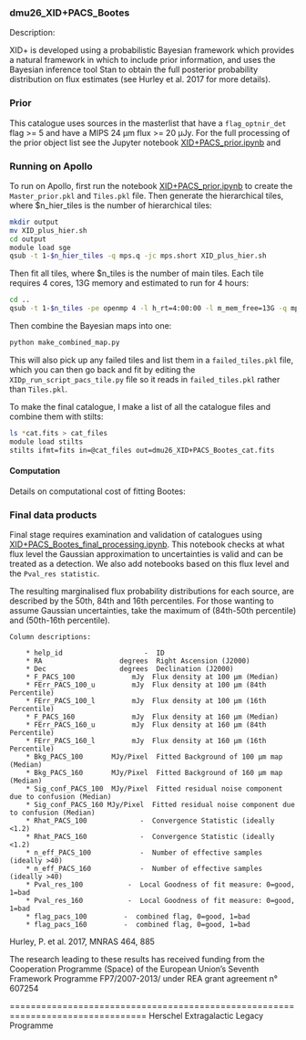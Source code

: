 ### dmu26_XID+PACS_Bootes
Description:

  XID+ is developed using a probabilistic Bayesian framework which provides
  a natural framework in which to include prior information, and uses the
  Bayesian inference tool Stan to obtain the full posterior probability
  distribution on flux estimates (see Hurley et al. 2017 for more details).

 
 
### Prior
  This catalogue uses sources in the masterlist that have a `flag_optnir_det` flag >= 5 and have a
   MIPS 24 $\mathrm{\mu m}$ flux >= 20 $\mathrm{\mu Jy}$. For the full processing of the
   prior object list see the Jupyter notebook [XID+PACS_prior.ipynb](./XID+PACS_prior.ipynb) and 
   

### Running on Apollo
To run on Apollo, first run the notebook [XID+PACS_prior.ipynb](./XID+PACS_prior.ipynb) to create the `Master_prior.pkl` and `Tiles.pkl` file. Then generate the
 hierarchical tiles, where $n_hier_tiles is the number of hierarchical tiles:
```bash
mkdir output
mv XID_plus_hier.sh
cd output
module load sge
qsub -t 1-$n_hier_tiles -q mps.q -jc mps.short XID_plus_hier.sh
```
Then fit all tiles, where $n_tiles is the number of main tiles. Each tile requires 4 cores, 13G memory and estimated to run for 4 hours:
```bash
cd ..
qsub -t 1-$n_tiles -pe openmp 4 -l h_rt=4:00:00 -l m_mem_free=13G -q mps.q XID_plus_tile.sh
```
Then combine the Bayesian maps into one:
 ```bash
 python make_combined_map.py
 ```
 This will also pick up any failed tiles and list them in a `failed_tiles.pkl` 
file, which you can then go back and fit by editing the `XIDp_run_script_pacs_tile.py` file so it reads in
 `failed_tiles.pkl` rather than `Tiles.pkl`.
  
 To make the final catalogue, I make a list of all the catalogue files and combine them with stilts:
 ```bash
 ls *cat.fits > cat_files
module load stilts
stilts ifmt=fits in=@cat_files out=dmu26_XID+PACS_Bootes_cat.fits
```
 
#### Computation 
 Details on computational cost of fitting Bootes:




### Final data products
  Final stage requires examination and validation of catalogues using [XID+PACS_Bootes_final_processing.ipynb](XID+PACS_Bootes_final_processing.ipynb).
  This notebook checks at what flux level the Gaussian approximation to uncertainties is valid and can be treated as a detection. 
  We also add notebooks based on this flux level and the `Pval_res statistic`.

  The resulting marginalised flux probability distributions for each source, are
  described by the 50th, 84th and 16th percentiles. For those wanting to assume
  Gaussian uncertainties, take the maximum of (84th-50th percentile) and
  (50th-16th percentile).



    
    Column descriptions:

        * help_id                    -  ID
        * RA                   degrees  Right Ascension (J2000)
        * Dec                  degrees  Declination (J2000)
        * F_PACS_100              mJy  Flux density at 100 µm (Median)
        * FErr_PACS_100_u         mJy  Flux density at 100 µm (84th Percentile)
        * FErr_PACS_100_l         mJy  Flux density at 100 µm (16th Percentile)
        * F_PACS_160              mJy  Flux density at 160 µm (Median)
        * FErr_PACS_160_u         mJy  Flux density at 160 µm (84th Percentile)
        * FErr_PACS_160_l         mJy  Flux density at 160 µm (16th Percentile)
        * Bkg_PACS_100       MJy/Pixel  Fitted Background of 100 µm map (Median)
        * Bkg_PACS_160       MJy/Pixel  Fitted Background of 160 µm map (Median)
        * Sig_conf_PACS_100  MJy/Pixel  Fitted residual noise component due to confusion (Median)
        * Sig_conf_PACS_160 MJy/Pixel  Fitted residual noise component due to confusion (Median)
        * Rhat_PACS_100             -  Convergence Statistic (ideally <1.2)
        * Rhat_PACS_160             -  Convergence Statistic (ideally <1.2)
        * n_eff_PACS_100            -  Number of effective samples (ideally >40)
        * n_eff_PACS_160            -  Number of effective samples (ideally >40)
        * Pval_res_100		     -	Local Goodness of fit measure: 0=good, 1=bad
        * Pval_res_160		     -	Local Goodness of fit measure: 0=good, 1=bad
        * flag_pacs_100         -  combined flag, 0=good, 1=bad
        * flag_pacs_160         -  combined flag, 0=good, 1=bad        


Hurley, P.  et al. 2017, MNRAS 464, 885

The research leading to these results has received funding from the Cooperation
Programme (Space) of the European Union’s Seventh Framework Programme
FP7/2007-2013/ under REA grant agreement n° 607254

================================================================================
Herschel Extragalactic Legacy Programme